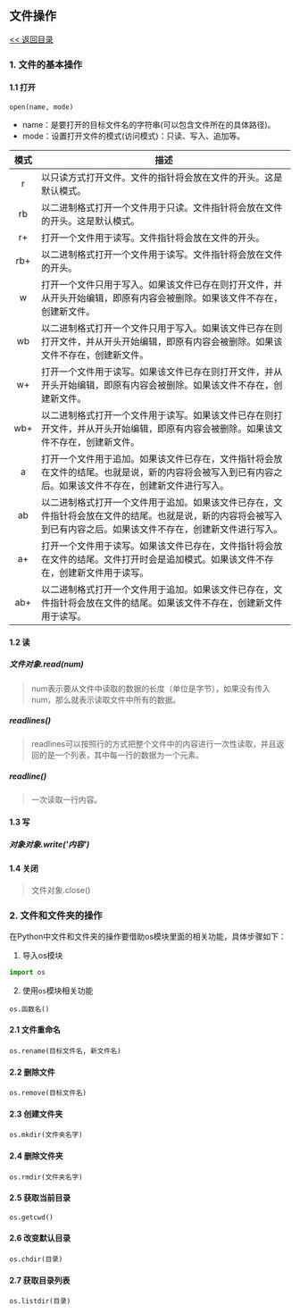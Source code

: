 ## 文件操作

[<< 返回目录](../README.MD)

### 1. 文件的基本操作
#### 1.1 打开
```text
open(name, mode)
```
- name：是要打开的目标文件名的字符串(可以包含文件所在的具体路径)。
- mode：设置打开文件的模式(访问模式)：只读、写入、追加等。

| 模式 | 描述                                                         |
| :---:| ------------------------------------------------------------ |
|  r   | 以只读方式打开文件。文件的指针将会放在文件的开头。这是默认模式。 |
|  rb  | 以二进制格式打开一个文件用于只读。文件指针将会放在文件的开头。这是默认模式。 |
|  r+  | 打开一个文件用于读写。文件指针将会放在文件的开头。           |
| rb+  | 以二进制格式打开一个文件用于读写。文件指针将会放在文件的开头。 |
|  w   | 打开一个文件只用于写入。如果该文件已存在则打开文件，并从开头开始编辑，即原有内容会被删除。如果该文件不存在，创建新文件。 |
|  wb  | 以二进制格式打开一个文件只用于写入。如果该文件已存在则打开文件，并从开头开始编辑，即原有内容会被删除。如果该文件不存在，创建新文件。 |
|  w+  | 打开一个文件用于读写。如果该文件已存在则打开文件，并从开头开始编辑，即原有内容会被删除。如果该文件不存在，创建新文件。 |
| wb+  | 以二进制格式打开一个文件用于读写。如果该文件已存在则打开文件，并从开头开始编辑，即原有内容会被删除。如果该文件不存在，创建新文件。 |
|  a   | 打开一个文件用于追加。如果该文件已存在，文件指针将会放在文件的结尾。也就是说，新的内容将会被写入到已有内容之后。如果该文件不存在，创建新文件进行写入。 |
|  ab  | 以二进制格式打开一个文件用于追加。如果该文件已存在，文件指针将会放在文件的结尾。也就是说，新的内容将会被写入到已有内容之后。如果该文件不存在，创建新文件进行写入。 |
|  a+  | 打开一个文件用于读写。如果该文件已存在，文件指针将会放在文件的结尾。文件打开时会是追加模式。如果该文件不存在，创建新文件用于读写。 |
| ab+  | 以二进制格式打开一个文件用于追加。如果该文件已存在，文件指针将会放在文件的结尾。如果该文件不存在，创建新文件用于读写。 |

#### 1.2 读
##### 文件对象.read(num)
> num表示要从文件中读取的数据的长度（单位是字节），如果没有传入num，那么就表示读取文件中所有的数据。

##### readlines()
> readlines可以按照行的方式把整个文件中的内容进行一次性读取，并且返回的是一个列表，其中每一行的数据为一个元素。

##### readline()
> 一次读取一行内容。

#### 1.3 写
##### 对象对象.write('内容')

#### 1.4 关闭
> 文件对象.close()

### 2. 文件和文件夹的操作
在Python中文件和文件夹的操作要借助os模块里面的相关功能，具体步骤如下：

1. 导入os模块
```python
import os
```

2. 使用`os`模块相关功能
```text
os.函数名()
```

#### 2.1 文件重命名
```text
os.rename(目标文件名, 新文件名)
```

#### 2.2 删除文件
```text
os.remove(目标文件名)
```

#### 2.3 创建文件夹
```text
os.mkdir(文件夹名字)
```

#### 2.4 删除文件夹

```text
os.rmdir(文件夹名字)
```

#### 2.5 获取当前目录
```text
os.getcwd()
```

#### 2.6 改变默认目录
```text
os.chdir(目录)
```

#### 2.7 获取目录列表
```text
os.listdir(目录)
```













